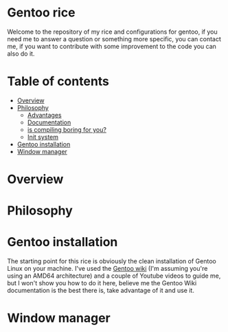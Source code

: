 # Gentoo rice
Welcome to the repository of my rice and configurations for gentoo, if you need me to answer a question or something more specific, you can contact me, if you want to contribute with some improvement to the code you can also do it.

# Table of contents
- [Overview](#overview)
- [Philosophy](#philosophy)
  - [Advantages](#advantages)
  - [Documentation](#documentation)
  - [is compiling boring for you?](#is-compiling-boring-for-you?)
  - [Init system](#init-system)
- [Gentoo installation](#gentoo-installation)
- [Window manager](#window-manager)

# Overview

# Philosophy

# Gentoo installation
The starting point for this rice is obviously the clean installation of Gentoo Linux on your machine. I've used the [Gentoo wiki](https://wiki.gentoo.org/wiki/Handbook:AMD64#Installing_Gentoo) (I'm assuming you're using an AMD64 architecture) and a couple of Youtube videos to guide me, but I won't show you how to do it here, believe me the Gentoo Wiki documentation is the best there is, take advantage of it and use it.

# Window manager

